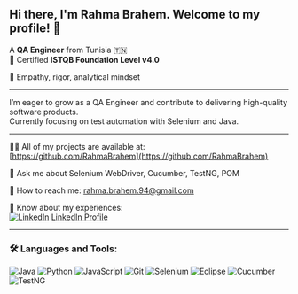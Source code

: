 ## Hi there, I'm Rahma Brahem. Welcome to my profile! 👋

A **QA Engineer** from Tunisia 🇹🇳  
🎯 Certified **ISTQB Foundation Level v4.0**

🧠 Empathy, rigor, analytical mindset

---

I’m eager to grow as a QA Engineer and contribute to delivering high-quality software products.  
Currently focusing on test automation with Selenium and Java.

---

👨‍💻 All of my projects are available at:  
[https://github.com/RahmaBrahem](https://github.com/RahmaBrahem)

💬 Ask me about Selenium WebDriver, Cucumber, TestNG, POM

📧 How to reach me: rahma.brahem.94@gmail.com

📑 Know about my experiences:  
[<img src="https://img.icons8.com/color/20/linkedin.png" alt="LinkedIn" />](https://www.linkedin.com/in/rahma-brahem-0548b1122) [LinkedIn Profile](https://www.linkedin.com/in/rahma-brahem-0548b1122)

---

### 🛠 Languages and Tools:

<p align="left">
  <img src="https://img.icons8.com/color/40/java-coffee-cup-logo.png" alt="Java" />
  <img src="https://img.icons8.com/color/40/python.png" alt="Python" />
  <img src="https://img.icons8.com/color/40/javascript--v1.png" alt="JavaScript" />
  <img src="https://img.icons8.com/external-flat-juicy-fish/40/external-git-coding-and-development-flat-flat-juicy-fish.png" alt="Git" />
  <img src="https://img.icons8.com/external-tal-revivo-color-tal-revivo/40/external-selenium-a-suite-of-tools-for-automated-web-testing-logo-color-tal-revivo.png" alt="Selenium" />
  <img src="https://img.icons8.com/color/40/eclipse.png" alt="Eclipse" />
  <img src="https://img.icons8.com/external-flat-juicy-fish/40/external-cucumber-programming-and-coding-flat-flat-juicy-fish.png" alt="Cucumber" />
  <img src="https://img.icons8.com/external-outline-juicy-fish/40/external-testng-coding-and-development-outline-outline-juicy-fish.png" alt="TestNG" />
</p>
